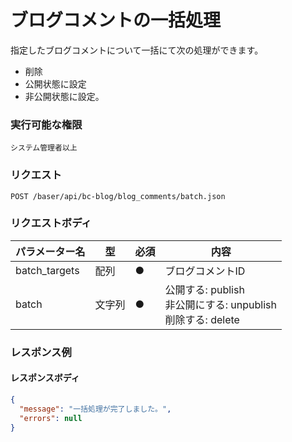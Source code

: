 # ブログコメントの一括処理

指定したブログコメントについて一括にて次の処理ができます。

- 削除
- 公開状態に設定
- 非公開状態に設定。

### 実行可能な権限
```
システム管理者以上
```

### リクエスト
```
POST /baser/api/bc-blog/blog_comments/batch.json
``` 

### リクエストボディ

| パラメーター名       | 型     | 必須    | 内容                                                 |
|---------------|-------|-------|----------------------------------------------------|
| batch_targets | 配列   | ●     | ブログコメントID                                            |
| batch         | 文字列 | ●     | 公開する: publish<br>非公開にする: unpublish<br>削除する: delete |

### レスポンス例
#### レスポンスボディ
```json
{
  "message": "一括処理が完了しました。",
  "errors": null
}


```
